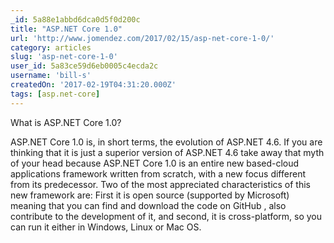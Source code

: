 ```yaml
---
_id: 5a88e1abbd6dca0d5f0d200c
title: "ASP.NET Core 1.0"
url: 'http://www.jomendez.com/2017/02/15/asp-net-core-1-0/'
category: articles
slug: 'asp-net-core-1-0'
user_id: 5a83ce59d6eb0005c4ecda2c
username: 'bill-s'
createdOn: '2017-02-19T04:31:20.000Z'
tags: [asp.net-core]
---
```


What is ASP.NET Core 1.0? 

ASP.NET Core 1.0 is, in short terms, the evolution of ASP.NET 4.6. If you are thinking that it is just a superior version of ASP.NET 4.6 take away that myth of your head because ASP.NET Core 1.0 is an entire new based-cloud applications framework written from scratch, with a new focus different from its predecessor. 
Two of the most appreciated characteristics of this new framework are: 
First it is open source (supported by Microsoft) meaning that you can find and download the code on GitHub , also contribute to the development of it, and second, it is cross-platform, so you can run it either in Windows, Linux or Mac OS.
